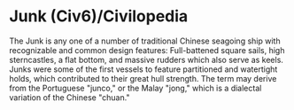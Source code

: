 # Junk (Civ6)/Civilopedia

The Junk is any one of a number of traditional Chinese seagoing ship with recognizable and common design features: Full-battened square sails, high sterncastles, a flat bottom, and massive rudders which also serve as keels. Junks were some of the first vessels to feature partitioned and watertight holds, which contributed to their great hull strength. The term may derive from the Portuguese "junco," or the Malay "jong," which is a dialectal variation of the Chinese "chuan."